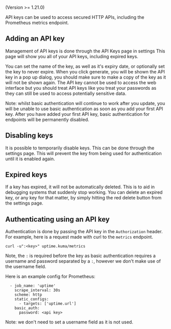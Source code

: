(Version >= 1.21.0)

API keys can be used to access secured HTTP APIs, including the
Prometheus metrics endpoint.

## Adding an API key

Management of API keys is done through the API Keys page in settings 
This page will show you all of your API keys, including expired keys.

You can set the name of the key, as well as it's expiry date, or
optionally set the key to never expire. When you click generate, you
will be shown the API key in a pop up dialog, you should make sure to
make a copy of the key as it will not be shown again. The API key cannot
be used to access the web interface but you should treat API keys like
you treat your passwords as they can still be used to access potentially
sensitive data.

Note: whilst basic authentication will continue to work after you
update, you will be unable to use basic authentication as soon as you
add your first API key. After you have added your first API key, basic
authentication for endpoints will be permanently disabled.

## Disabling keys

It is possible to temporarily disable keys. This can be done through the
settings page. This will prevent the key from being used for
authentication until it is enabled again.

## Expired keys

If a key has expired, it will not be automatically deleted. This is to
aid in debugging systems that suddenly stop working. You can delete an
expired key, or any key for that matter, by simply hitting the red
delete button from the settings page.

## Authenticating using an API key

Authentication is done by passing the API key in the `Authorization`
header. For example, here is a request made with curl to the `metrics`
endpoint.

```
curl -u":<key>" uptime.kuma/metrics
```

Note, the `:` is required before the key as basic authentication
requires a username and password separated by a `:`, however we don't
make use of the username field.

Here is an example config for Prometheus:

```
  - job_name: 'uptime'
    scrape_interval: 30s
    scheme: http
    static_configs:
      - targets: ['uptime.url']
    basic_auth: 
      password: <api key>
```

Note: we don't need to set a username field as it is not used.
